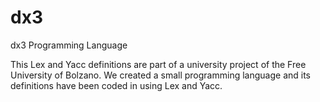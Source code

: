 # dx3
dx3 Programming Language

This Lex and Yacc definitions are part of a university project of the Free University of Bolzano.
We created a small programming language and its definitions have been coded in using Lex and Yacc.
